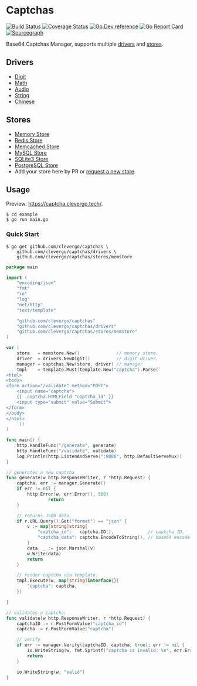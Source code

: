 # Captchas
[![Build Status](https://travis-ci.org/clevergo/captchas.svg?branch=master)](https://travis-ci.org/clevergo/captchas)
[![Coverage Status](https://coveralls.io/repos/github/clevergo/captchas/badge.svg?branch=master)](https://coveralls.io/github/clevergo/captchas?branch=master)
[![Go.Dev reference](https://img.shields.io/badge/go.dev-reference-blue?logo=go&logoColor=white)](https://pkg.go.dev/clevergo.tech/captchas?tab=doc)
[![Go Report Card](https://goreportcard.com/badge/github.com/clevergo/captchas)](https://goreportcard.com/report/github.com/clevergo/captchas)
[![Sourcegraph](https://sourcegraph.com/github.com/clevergo/captchas/-/badge.svg)](https://sourcegraph.com/github.com/clevergo/captchas?badge)

Base64 Captchas Manager, supports multiple [drivers](#drivers) and [stores](#stores).

## Drivers

- [Digit](drivers#digit)
- [Math](drivers#math)
- [Audio](drivers#audio)
- [String](drivers#string)
- [Chinese](drivers#chinese)

## Stores

- [Memory Store](stores/memstore)
- [Redis Store](stores/redisstore)
- [Memcached Store](stores/memcachedstore)
- [MySQL Store](stores/mysqlstore)
- [SQLite3 Store](stores/sqlite3store)
- [PostgreSQL Store](stores/postgresstore)
- Add your store here by PR or [request a new store](https://github.com/clevergo/captchas/issues/new).

## Usage

Preview: https://captcha.clevergo.tech/.

```shell
$ cd example
$ go run main.go
```

### Quick Start

```shell
$ go get github.com/clevergo/captchas \
	github.com/clevergo/captchas/drivers \
	github.com/clevergo/captchas/stores/memstore
```

```go
package main

import (
	"encoding/json"
	"fmt"
	"io"
	"log"
	"net/http"
	"text/template"

	"github.com/clevergo/captchas"
	"github.com/clevergo/captchas/drivers"
	"github.com/clevergo/captchas/stores/memstore"
)

var (
	store   = memstore.New()              // memory store.
	driver  = drivers.NewDigit()          // digit driver.
	manager = captchas.New(store, driver) // manager
	tmpl    = template.Must(template.New("captcha").Parse(`
<html>
<body>
<form action="/validate" method="POST">
	<input name="captcha">
	{{ .captcha.HTMLField "captcha_id" }}
	<input type="submit" value="Submit">
</form>
</body>
</html>
	`))
)

func main() {
	http.HandleFunc("/generate", generate)
	http.HandleFunc("/validate", validate)
	log.Println(http.ListenAndServe(":8080", http.DefaultServeMux))
}

// generates a new captcha
func generate(w http.ResponseWriter, r *http.Request) {
	captcha, err := manager.Generate()
	if err != nil {
		http.Error(w, err.Error(), 500)
                return
	}

	// returns JSON data.
	if r.URL.Query().Get("format") == "json" {
		v := map[string]string{
			"captcha_id":   captcha.ID(),             // captcha ID.
			"captcha_data": captcha.EncodeToString(), // base64 encode string.
		}
		data, _ := json.Marshal(v)
		w.Write(data)
		return
	}

	// render captcha via template.
	tmpl.Execute(w, map[string]interface{}{
		"captcha": captcha,
	})

}

// validates a captcha.
func validate(w http.ResponseWriter, r *http.Request) {
	captchaID := r.PostFormValue("captcha_id")
	captcha := r.PostFormValue("captcha")

	// verify
	if err := manager.Verify(captchaID, captcha, true); err != nil {
		io.WriteString(w, fmt.Sprintf("captcha is invalid: %s", err.Error()))
		return
	}

	io.WriteString(w, "valid")
}
```
